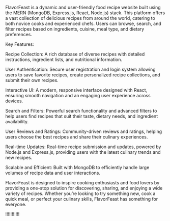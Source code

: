 FlavorFeast is a dynamic and user-friendly food recipe website built using the MERN (MongoDB, Express.js, React, Node.js) stack. This platform offers a vast collection of delicious recipes from around the world, catering to both novice cooks and experienced chefs. Users can browse, search, and filter recipes based on ingredients, cuisine, meal type, and dietary preferences.

Key Features:

Recipe Collection: A rich database of diverse recipes with detailed instructions, ingredient lists, and nutritional information.


User Authentication: Secure user registration and login system allowing users to save favorite recipes, create personalized recipe collections, and submit their own recipes.


Interactive UI: A modern, responsive interface designed with React, ensuring smooth navigation and an engaging user experience across devices.


Search and Filters: Powerful search functionality and advanced filters to help users find recipes that suit their taste, dietary needs, and ingredient availability.


User Reviews and Ratings: Community-driven reviews and ratings, helping users choose the best recipes and share their culinary experiences.


Real-time Updates: Real-time recipe submission and updates, powered by Node.js and Express.js, providing users with the latest culinary trends and new recipes.


Scalable and Efficient: Built with MongoDB to efficiently handle large volumes of recipe data and user interactions.


FlavorFeast is designed to inspire cooking enthusiasts and food lovers by providing a one-stop solution for discovering, sharing, and enjoying a wide variety of recipes. Whether you’re looking to try something new, cook a quick meal, or perfect your culinary skills, FlavorFeast has something for everyone.

!!!!!!!!!!!
